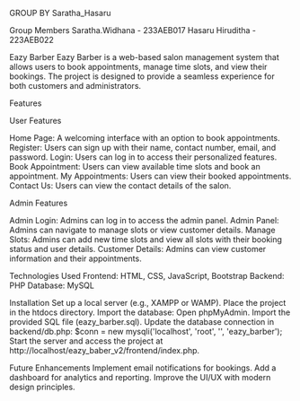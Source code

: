 GROUP BY Saratha_Hasaru

Group Members
Saratha.Widhana - 233AEB017
Hasaru Hiruditha - 223AEB022

Eazy Barber
Eazy Barber is a web-based salon management system that allows users to book appointments, manage time slots, and view their bookings. The project is designed to provide a seamless experience for both customers and administrators.

Features

User Features

Home Page: A welcoming interface with an option to book appointments.
Register: Users can sign up with their name, contact number, email, and password.
Login: Users can log in to access their personalized features.
Book Appointment: Users can view available time slots and book an appointment.
My Appointments: Users can view their booked appointments.
Contact Us: Users can view the contact details of the salon.

Admin Features

Admin Login: Admins can log in to access the admin panel.
Admin Panel: Admins can navigate to manage slots or view customer details.
Manage Slots: Admins can add new time slots and view all slots with their booking status and user details.
Customer Details: Admins can view customer information and their appointments.

Technologies Used
Frontend: HTML, CSS, JavaScript, Bootstrap
Backend: PHP
Database: MySQL

Installation
Set up a local server (e.g., XAMPP or WAMP).
Place the project in the htdocs directory.
Import the database:
Open phpMyAdmin.
Import the provided SQL file (eazy_barber.sql).
Update the database connection in backend/db.php:
$conn = new mysqli('localhost', 'root', '', 'eazy_barber');
Start the server and access the project at http://localhost/eazy_baber_v2/frontend/index.php.

Future Enhancements
Implement email notifications for bookings.
Add a dashboard for analytics and reporting.
Improve the UI/UX with modern design principles.


